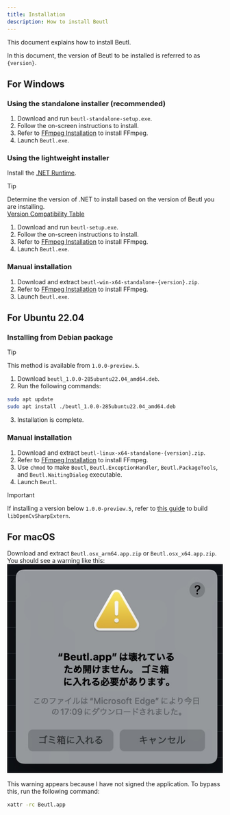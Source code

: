 ```yaml
---
title: Installation
description: How to install Beutl
---
```


This document explains how to install Beutl.

In this document, the version of Beutl to be installed is referred to as `{version}`.

## For Windows

### Using the standalone installer (recommended)
1. Download and run `beutl-standalone-setup.exe`.
2. Follow the on-screen instructions to install.
3. Refer to [FFmpeg Installation](ffmpeg-install.md) to install FFmpeg.
4. Launch `Beutl.exe`.

### Using the lightweight installer
Install the [.NET Runtime](https://dotnet.microsoft.com/download/dotnet/9.0).

> [!TIP]
> Determine the version of .NET to install based on the version of Beutl you are installing.  
> [Version Compatibility Table](../extensions/version-mapping.md)

1. Download and run `beutl-setup.exe`.
2. Follow the on-screen instructions to install.
3. Refer to [FFmpeg Installation](ffmpeg-install.md) to install FFmpeg.
4. Launch `Beutl.exe`.

### Manual installation
1. Download and extract `beutl-win-x64-standalone-{version}.zip`.
2. Refer to [FFmpeg Installation](ffmpeg-install.md) to install FFmpeg.
3. Launch `Beutl.exe`.

## For Ubuntu 22.04

### Installing from Debian package

> [!TIP]
> This method is available from `1.0.0-preview.5`.

1. Download `beutl_1.0.0-285ubuntu22.04_amd64.deb`.
2. Run the following commands:
```sh
sudo apt update
sudo apt install ./beutl_1.0.0-285ubuntu22.04_amd64.deb
```
3. Installation is complete.

### Manual installation
1. Download and extract `beutl-linux-x64-standalone-{version}.zip`.
2. Refer to [FFmpeg Installation](ffmpeg-install.md) to install FFmpeg.
3. Use `chmod` to make `Beutl`, `Beutl.ExceptionHandler`, `Beutl.PackageTools`, and `Beutl.WaitingDialog` executable.
4. Launch `Beutl`.

> [!IMPORTANT]
> If installing a version below `1.0.0-preview.5`,
> refer to [this guide](https://github.com/shimat/opencvsharp#ubuntu) to build `libOpenCvSharpExtern`.

## For macOS

Download and extract `Beutl.osx_arm64.app.zip` or `Beutl.osx_x64.app.zip`.
You should see a warning like this:
![](./_images/1.install/macos-gatekeeper.jpg)

This warning appears because I have not signed the application.
To bypass this, run the following command:
```sh
xattr -rc Beutl.app
```
